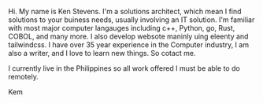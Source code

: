 Hi. My name is Ken Stevens. I'm a solutions architect, which mean I find solutions to your buiness needs, usually involving an IT solution. 
I'm familiar with most major computer langauges including c++, Python, go, Rust, COBOL, and many more. I also develop websote maninly uing eleenty and tailwindcss.  I have over 35 year experience in the
Computer industry, I am also a writer, and I love to learn new things. So cotact me.

I currently live in the Philippines so all work offered I must be able to do remotely.

Kem
